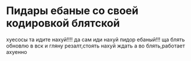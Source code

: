 ﻿# Пидары ебаные со своей кодировкой блятской
хуесосы 
та идите нахуй!!!!
да сам иди нахуй пидор ебаный!!!
ща блять обновлю в вск и гляну резалт,стоять нахуй ждать
а во блять,работает ахуенно